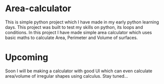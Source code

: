 # Area-calculator

This is simple python project which I have made in my early python learning days.
This project was built to test my  skills on python, its loops and conditions.
In this project I have made simple area calculator which uses  basic maths to calculate 
  Area, Perimeter and Volume of surfaces.

# Upcoming
Soon I will be making a calculator with good UI which can even calculate area/volume of irregular shapes using calculus.
Stay tuned...
